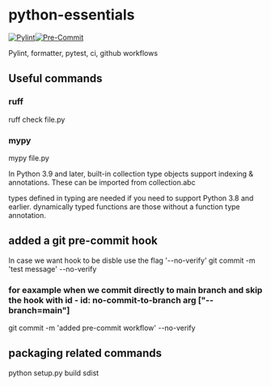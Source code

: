 # python-essentials

[![Pylint](https://github.com/anashr18/python-essentials/actions/workflows/pylint.yml/badge.svg)](https://github.com/anashr18/python-essentials/actions/workflows/pylint.yml)[![Pre-Commit](https://github.com/anashr18/python-essentials/actions/workflows/pre_commit.yml/badge.svg)](https://github.com/anashr18/python-essentials/actions/workflows/pre_commit.yml)

Pylint, formatter, pytest, ci, github workflows

## Useful commands

### ruff

ruff check file.py

### mypy

mypy file.py

In Python 3.9 and later, built-in collection type objects support indexing & annotations.
These can be imported from collection.abc

types defined in typing are needed if you need to support Python 3.8 and earlier.
dynamically typed functions are those without a function type annotation.

## added a git pre-commit hook

In case we want hook to be disble use the flag '--no-verify'
git commit -m 'test message' --no-verify

### for eaxample when we commit directly to main branch and skip the hook with id - id: no-commit-to-branch arg ["--branch=main"]

git commit -m 'added pre-commit workflow' --no-verify

## packaging related commands

python setup.py build sdist

